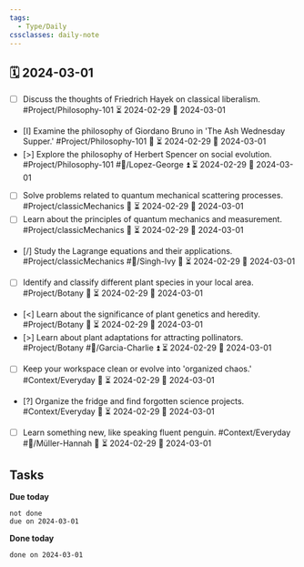 ```yaml
---
tags:
  - Type/Daily
cssclasses: daily-note
---
```


## 🗓️ 2024-03-01

- [ ] Discuss the thoughts of Friedrich Hayek on classical liberalism. #Project/Philosophy-101 ⏳ 2024-02-29 📅 2024-03-01
- [I] Examine the philosophy of Giordano Bruno in 'The Ash Wednesday Supper.' #Project/Philosophy-101 🔺 ⏳ 2024-02-29 📅 2024-03-01
- [>] Explore the philosophy of Herbert Spencer on social evolution. #Project/Philosophy-101 #👤/Lopez-George ⏫ ⏳ 2024-02-29 📅 2024-03-01
- [ ] Solve problems related to quantum mechanical scattering processes. #Project/classicMechanics 🔼 ⏳ 2024-02-29 📅 2024-03-01
- [ ] Learn about the principles of quantum mechanics and measurement. #Project/classicMechanics 🔽 ⏳ 2024-02-29 📅 2024-03-01
- [/] Study the Lagrange equations and their applications. #Project/classicMechanics #👤/Singh-Ivy 🔽 ⏳ 2024-02-29 📅 2024-03-01
- [ ] Identify and classify different plant species in your local area. #Project/Botany 🔼 ⏳ 2024-02-29 📅 2024-03-01
- [<] Learn about the significance of plant genetics and heredity. #Project/Botany 🔽 ⏳ 2024-02-29 📅 2024-03-01
- [>] Learn about plant adaptations for attracting pollinators. #Project/Botany #👤/Garcia-Charlie ⏫ ⏳ 2024-02-29 📅 2024-03-01
- [ ] Keep your workspace clean or evolve into 'organized chaos.' #Context/Everyday 🔺 ⏳ 2024-02-29 📅 2024-03-01
- [?] Organize the fridge and find forgotten science projects. #Context/Everyday 🔼 ⏳ 2024-02-29 📅 2024-03-01
- [ ] Learn something new, like speaking fluent penguin. #Context/Everyday #👤/Müller-Hannah 🔺 ⏳ 2024-02-29 📅 2024-03-01

## Tasks

**Due today**

```tasks
not done
due on 2024-03-01
```

**Done today**

```tasks
done on 2024-03-01
```
            